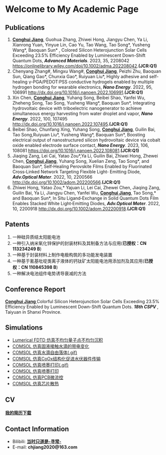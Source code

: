 <h1> Welcome to My Academic Page</h1>

<h2>Publications</h2>

<!-- 有序排列 -->
<ol>
    <li><strong><u>Conghui Jiang</u></strong>, Guohua Zhang, Zhiwei Hong, Jiangyu Chen, Ya Li, Xianrong Yuan, Yinyue Lin, Cao Yu, Tao Wang, Tao Song*, Yusheng Wang*, Baoquan Sun* , Colored Silicon Heterojunction Solar Cells Exceeding 23.5% Efficiency Enabled by Luminescent Down-Shift Quantum Dots, <strong><i>Advanced Materials</i></strong>. 2023, 35, 2208042
	    <a href="https://doi.org/10.1002/adma.202208042"            target="_blank">https://onlinelibrary.wiley.com/doi/10.1002/adma.202208042</a>.<strong>(JCR:Q1)</strong>
    </li>
    <li>Chenyang Zhang#, Mingxu Wang#, <strong><u>Conghui Jiang</u></strong>, Peizhi Zhu, Baoquan Sun,
Qiang Gao*, Chunxia Gao*, Ruiyuan Liu*, Highly adhesive and          self-healing γ-PGA/PEDOT:PSS conductive hydrogels enabled by multiple hydrogen bonding for wearable electronics, <strong><i>Nano Energy</i></strong>. 2022, 95, 106991
    <a href="http://dx.doi.org/10.1016/j.nanoen.2022.106991"            target="_blank">http://dx.doi.org/10.1016/j.nanoen.2022.106991</a>.<strong>(JCR:Q1)</strong>
    </li>
    <li>Xin Chen, <strong><u>Conghui Jiang</u></strong>, Yuhang Song, Beibei Shao, Yanfei Wu, Zheheng Song,
Tao Song, Yusheng Wang*, Baoquan Sun*, Integrating        hydrovoltaic device with triboelectric nanogenerator to achieve simultaneous energy harvesting from water droplet and        vapor, <strong><i>Nano Energy</i></strong>. 2022, 100, 107495
    <a href="http://dx.doi.org/10.1016/j.nanoen.2022.107495" target="_blank">http://dx.doi.org/10.1016/j.nanoen.2022.107495</a>.<strong>(JCR:Q1)</strong>
    </li>
    <li>Beibei Shao, Chunfang Xing, Yuhang Song, <strong><u>Conghui Jiang</u></strong>, Guilin Bai, Tao Song,Ruiyuan Liu*, Yusheng Wang*, Baoquan Sun*, Boosting electrical output of nanostructured silicon hydrovoltaic device via cobalt oxide enabled electrode surface contact, <strong><i>Nano Energy</i></strong>. 2023, 106, 108081
    <a href="https://doi.org/10.1016/j.nanoen.2022.108081" target="_blank">https://doi.org/10.1016/j.nanoen.2022.108081</a>.<strong>(JCR:Q1)</strong>
    </li>
    <li>Jiaqing Zang, Lei Cai, Yatao Zou*,Ya Li, Guilin Bai, Zhiwei Hong, Zhewei Chen,
<strong><u>Conghui Jiang</u></strong>, Yuhang Song, Xuelian Zeng, Tao Song*, and Baoquan Sun*, Self‐Healing Perovskite Films Enabled by Fluorinated Cross‐Linked Network Targeting Flexible Light‐             Emitting Diode, <strong><i>Adv.Optical Mater</i></strong>. 2022, 10, 2200566
    <a href="http://dx.doi.org/10.1002/adom.202200566"        
       target="_blank">http://dx.doi.org/10.1002/adom.202200566</a>.<strong>(JCR:Q1)</strong>   
    </li>
    <li>Zhiwei Hong, Yatao Zou,* Yajuan Li, Lei Cai, Zhewei Chen, Jiaqing Zang, Guilin Bai,
Ya Li, Jiangyu Chen, Yanfei Wu, <strong><u>Conghui Jiang</u></strong>, Tao Song,* and Baoquan Sun*, In Situ Ligand‐Exchange in Solid Quantum Dots Film Enables Stacked White Light‐Emitting Diodes, <strong><i>Adv.Optical Mater</i></strong>. 2022, 10,  2200918
    <a href="http://dx.doi.org/10.1002/adom.202200918"    
       target="_blank">http://dx.doi.org/10.1002/adom.202200918</a>.<strong>(JCR:Q1)</strong>   
    </li>
</ol>

<h2>Patents</h2>

<!-- 无序排列 -->
<ol>
    <li>一种硅异质结太阳能电池</li>
    <li>一种引入纳米氧化锌保护的封装材料及其制备方法与应用(<strong>已授权：CN 113234249 B</strong>)</li>
    <li>一种基于封装材料上制作电极构筑的多功能发电装置</li>
    <li>一种基于氰基吡啶类离子液体的钙钛矿太阳能电池用添加剂及其应用(<strong>已授权：CN 110845398 B</strong>)</li>
    <li>一种解决电池组件电势诱导衰减的方法</li>
</ol>

<h2>Conference Report</h2>

<strong><u> Conghui Jiang </u></strong>  Colorful Silicon Heterojunction Solar Cells Exceeding 23.5% Efficiency Enabled by Luminescent Down-Shift Quantum Dots. <strong><i> 18th CSPV </i></strong>, Taiyuan in Shanxi Province. 

<h2>Simulations</h2>

<ul>
    <li><a href="./picture/blog1.jpg"   target="_blank"> Lumerical FDTD 仿真不均匀量子点不均匀沉积</a></li>
    <li><a href="./picture/blog2.png"   target="_blank"> COMSOL 仿真固液接触水滴的带电变化</a></li>
    <li><a href="./picture/blog3.gif"   target="_blank"> COMSOL 仿真水滴自由落体(.gif)</a></li>
    <li><a href="./picture/blog4.png"   target="_blank"> COMSOL 仿真CoOx结构化促进水伏器件传输</a></li>
    <li><a href="./picture/blog5.gif"   target="_blank"> COMSOL 仿真喷墨打印(.gif)</a></li>
    <li><a href="./picture/blog6.jpg"   target="_blank"> COMSOL 仿真喷墨打印</a></li>
    <li><a href="./picture/blog7.png"   target="_blank"> COMSOL 仿真PCB微流控</a></li>
    <li><a href="./picture/blog8.jpg"   target="_blank"> COMSOL 仿真芯片散热</a></li>
</ul>

<h2>CV</h2>

<h4><a href="CV.pdf" download>我的简历下载</a></h4>     

<h2>Contact Information</h2>

<!-- 无序排列 -->
<ul>
    <li> Bilibili: <strong><a href="https://space.bilibili.com/390423616/channel/collectiondetail?sid=737738" target="_blank">当时只道是-寻常-</a></strong> </li>
    <li> E-mail: <strong>chjiang2020@163.com</strong></li>
</ul>

<!-- 底部空行 -->
<div style="margin-top: 100px;"></div>

<!-- script language=JavaScript -->
<script language=JavaScript>
<script type="text/javascript">

	if(null !=localStorage.pagecount){
		localStorage.pagecount=Number(localStorage.pagecount)+1;
	}else{
		localStorage.pagecount=1;
		}
	document.write("已经访问了"+localStorage.pagecount+"次<br>");

</script>


